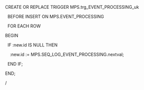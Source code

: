 CREATE OR REPLACE TRIGGER MPS.trg_EVENT_PROCESSING_uk

  BEFORE INSERT ON MPS.EVENT_PROCESSING

  FOR EACH ROW

BEGIN

  IF :new.id IS NULL THEN

    :new.id := MPS.SEQ_LOG_EVENT_PROCESSING.nextval;

  END IF;

  

END;

/